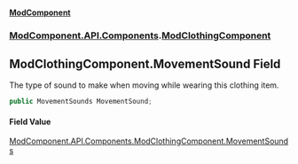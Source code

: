 #### [ModComponent](index.md 'index')
### [ModComponent.API.Components](index.md#ModComponent.API.Components 'ModComponent.API.Components').[ModClothingComponent](ModClothingComponent.md 'ModComponent.API.Components.ModClothingComponent')

## ModClothingComponent.MovementSound Field

The type of sound to make when moving while wearing this clothing item.

```csharp
public MovementSounds MovementSound;
```

#### Field Value
[ModComponent.API.Components.ModClothingComponent.MovementSounds](https://docs.microsoft.com/en-us/dotnet/api/ModComponent.API.Components.ModClothingComponent.MovementSounds 'ModComponent.API.Components.ModClothingComponent.MovementSounds')